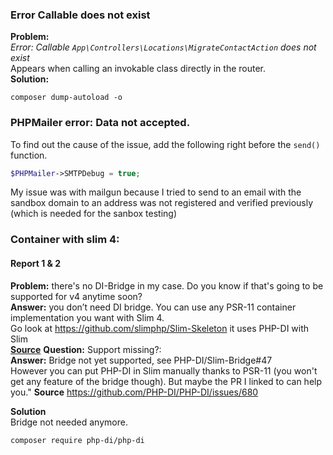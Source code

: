 ### Error Callable does not exist  
**Problem:**   
*Error: Callable `App\Controllers\Locations\MigrateContactAction` does not exist*   
Appears when calling an invokable class directly in the router.  
**Solution:**     
```
composer dump-autoload -o
```

### PHPMailer error: Data not accepted.
To find out the cause of the issue, add the following right before the `send()` function.
```php
$PHPMailer->SMTPDebug = true;
```
My issue was with mailgun because I tried to send to an email with the sandbox domain to an address was not registered and verified previously (which is needed for the sanbox testing) 

### Container with slim 4:
#### Report 1 & 2
**Problem:** there's no DI-Bridge in my case. Do you know if that's going to be supported for v4 anytime soon?  
**Answer:** you don’t need DI bridge. You can use any PSR-11 container implementation you want with Slim 4.  
Go look at https://github.com/slimphp/Slim-Skeleton it uses PHP-DI with Slim   
**[Source](https://github.com/slimphp/Slim/issues/2770#issuecomment-517960368)** 
**Question:** Support missing?:   
**Answer:** Bridge not yet supported, see PHP-DI/Slim-Bridge#47  
However you can put PHP-DI in Slim manually thanks to PSR-11 (you won't get any feature of the bridge though). But maybe the PR I linked to can help you."
**Source** https://github.com/PHP-DI/PHP-DI/issues/680  

**Solution**  
Bridge not needed anymore.    
```
composer require php-di/php-di
```


